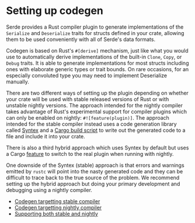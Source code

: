 # Setting up codegen

Serde provides a Rust compiler plugin to generate implementations of the
`Serialize` and `Deserialize` traits for structs defined in your crate, allowing
them to be used conveniently with all of Serde's data formats.

Codegen is based on Rust's `#[derive]` mechanism, just like what you would use
to automatically derive implementations of the built-in `Clone`, `Copy`, or
`Debug` traits. It is able to generate implementations for most structs
including ones with elaborate generic types or trait bounds. On rare occasions,
for an especially convoluted type you may need to implement Deserialize
manually.

There are two different ways of setting up the plugin depending on whether your
crate will be used with stable released versions of Rust or with unstable
nightly versions. The approach intended for the nightly compiler takes advantage
of Rust's experimental support for compiler plugins which can only be enabled on
nightly: `#![feature(plugin)]`. The approach intended for the stable compiler
instead uses a code generation library called
[Syntex](https://github.com/serde-rs/syntex) and a [Cargo build
script](http://doc.crates.io/build-script.html) to write out the generated code
to a file and include it into your crate.

There is also a third hybrid approach which uses Syntex by default but uses a
Cargo [feature](http://doc.crates.io/manifest.html#the-features-section) to
switch to the real plugin when running with nightly.

One downside of the Syntex (stable) approach is that errors and warnings emitted
by `rustc` will point into the nasty generated code and they can be difficult to
trace back to the true source of the problem. We recommend setting up the hybrid
approach but doing your primary development and debugging using a nightly
compiler.

* [Codegen targetting stable compiler](codegen-stable.md)
* [Codegen targetting nightly compiler](codegen-nightly.md)
* [Supporting both stable and nightly](codegen-hybrid.md)
